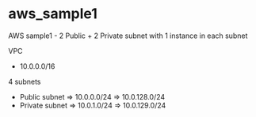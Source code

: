 # aws_sample1
AWS sample1 - 2 Public + 2 Private subnet with 1 instance in each subnet

VPC
- 10.0.0.0/16

4 subnets
- Public subnet
=> 10.0.0.0/24
=> 10.0.128.0/24
- Private subnet
=> 10.0.1.0/24
=> 10.0.129.0/24
